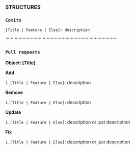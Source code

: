 ### **STRUCTURES**

### `Comits`
    [Title | Feature | Else]: description

''''''''''''''''''''''''''''''''''''''''''''''''''''''''''''''''''''''''''''''''''''
### `Pull requests`

**Object: [Title]**

**Add**
    
`1.[Title | Feature | Else]`: description

**Remove**
    
`1.[Title | Feature | Else]`: description

**Update**
    
`1.[Title | Feature | Else]`: description or just description

**Fix**

`1.[Title | Feature | Else]`: description or just description
